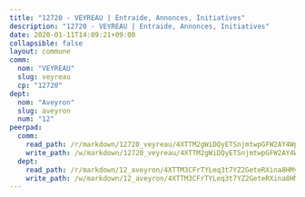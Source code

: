 ```yaml
---
title: "12720 - VEYREAU | Entraide, Annonces, Initiatives"
description: "12720 - VEYREAU | Entraide, Annonces, Initiatives"
date: 2020-01-11T14:09:21+09:00
collapsible: false
layout: commune
comm:
  nom: "VEYREAU"
  slug: veyreau
  cp: "12720"
dept:
  nom: "Aveyron"
  slug: aveyron
  num: "12"
peerpad:
  comm:
    read_path: /r/markdown/12720_veyreau/4XTTM2gWiDQyETSnjmtwpGFW2AY4Wp7DuVRkALCV9EEq1TPfo
    write_path: /w/markdown/12720_veyreau/4XTTM2gWiDQyETSnjmtwpGFW2AY4Wp7DuVRkALCV9EEq1TPfo-K3TgUd9TVZ5pJMQVhdY8dTEv7Sopmdj1TPdUJcid9wPguGCyAgf5XxNM1nkmW3L27bpetzkQEGdRTqX943cmTh97o6yoLRwupnM6zL4y1nsKJ2aV6CD9DayUFDQtLEpWR8frS1FF
  dept:
    read_path: /r/markdown/12_aveyron/4XTTM3CFrTYLeq3t7YZ2GeteRXina8HMy585xLdATaEm28gJq
    write_path: /w/markdown/12_aveyron/4XTTM3CFrTYLeq3t7YZ2GeteRXina8HMy585xLdATaEm28gJq-K3TgUfu3tdsvnJNzfCjLcQBm4uQ83gag77qnaAo9pjUvbpQyfAVAxJdyULKffeJFVcGHHVraYZNVQhiGBeBUKBFLy2Vr8dapgU6tQCmoJQ6dgnoqRGmK9bSxqhW9VArfxRuTPcgV
---
```


